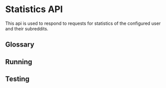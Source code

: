 ﻿# Statistics API
This api is used to respond to requests for statistics of the configured user and their subreddits.

## Glossary
## Running
## Testing